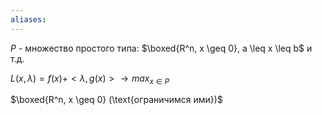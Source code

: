 ```yaml
---
aliases:
---
```

$P$ - множество простого типа: $\boxed{R^n, x \geq 0}, a \leq x \leq b$ и т.д.

$L(x,\lambda) = f(x)+<\lambda,g(x)> \to max_{x\in P}$

$\boxed{R^n, x \geq 0} (\text{ограничимся ими})$